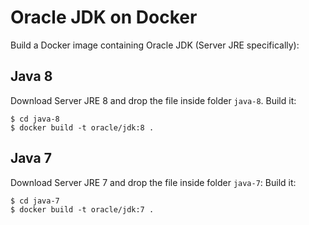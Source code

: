 Oracle JDK on Docker
=====
Build a Docker image containing Oracle JDK (Server JRE specifically):

## Java 8
Download Server JRE 8 and drop the file inside folder `java-8`. 
Build it:

```
$ cd java-8
$ docker build -t oracle/jdk:8 .
```

## Java 7
Download Server JRE 7 and drop the file inside folder `java-7`:
Build it: 

```
$ cd java-7
$ docker build -t oracle/jdk:7 .
```
